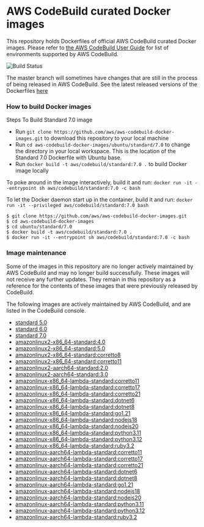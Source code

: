 # AWS CodeBuild curated Docker images

This repository holds Dockerfiles of official AWS CodeBuild curated Docker images. Please refer to [the AWS CodeBuild User Guide](http://docs.aws.amazon.com/codebuild/latest/userguide/build-env-ref.html) for list of environments supported by AWS CodeBuild.

![Build Status](https://codebuild.us-west-2.amazonaws.com/badges?uuid=eyJlbmNyeXB0ZWREYXRhIjoiSkJibVVQVEpvUms1cmw3YVlnU1hSdkpBQ0c5SFgyTkJXMFBFdEU2SWtySHREcUlUVlRhbW4zMEd3NlhsOWIzUWgvRkxhUWVSSTFPZGNNakNHRVNLalY0PSIsIml2UGFyYW1ldGVyU3BlYyI6IlV0QjBRZXRvS0F5dE5vbTciLCJtYXRlcmlhbFNldFNlcmlhbCI6MX0%3D&branch=master)

The master branch will sometimes have changes that are still in the process of being released in AWS CodeBuild.  See the latest released versions of the Dockerfiles [here](https://github.com/aws/aws-codebuild-docker-images/releases)

### How to build Docker images

Steps To Build Standard 7.0 image

* Run `git clone https://github.com/aws/aws-codebuild-docker-images.git` to download this repository to your local machine
* Run `cd aws-codebuild-docker-images/ubuntu/standard/7.0` to change the directory in your local workspace. This is the location of the Standard 7.0 Dockerfile with Ubuntu base.
* Run `docker build -t aws/codebuild/standard:7.0 .` to build Docker image locally

To poke around in the image interactively, build it and run:
`docker run -it --entrypoint sh aws/codebuild/standard:7.0 -c bash`

To let the Docker daemon start up in the container, build it and run:
`docker run -it --privileged aws/codebuild/standard:7.0 bash`

```
$ git clone https://github.com/aws/aws-codebuild-docker-images.git
$ cd aws-codebuild-docker-images
$ cd ubuntu/standard/7.0
$ docker build -t aws/codebuild/standard:7.0 .
$ docker run -it --entrypoint sh aws/codebuild/standard:7.0 -c bash
```

### Image maintenance

Some of the images in this repository are no longer actively maintained by AWS CodeBuild and may no longer build successfully.  These images will not receive any further updates.  They remain in this repository as a reference for the contents of these images that were previously released by CodeBuild.

The following images are actively maintained by AWS CodeBuild, and are listed in the CodeBuild console.

+ [standard 5.0](ubuntu/standard/5.0)
+ [standard 6.0](ubuntu/standard/6.0)
+ [standard 7.0](ubuntu/standard/7.0)
+ [amazonlinux2-x86_64-standard:4.0](al2/x86_64/standard/4.0)
+ [amazonlinux2-x86_64-standard:5.0](al2/x86_64/standard/5.0)
+ [amazonlinux2-x86_64-standard:corretto8](al2/x86_64/standard/corretto8)
+ [amazonlinux2-x86_64-standard:corretto11](al2/x86_64/standard/corretto11)
+ [amazonlinux2-aarch64-standard:2.0](al2/aarch64/standard/2.0)
+ [amazonlinux2-aarch64-standard:3.0](al2/aarch64/standard/3.0)
+ [amazonlinux-x86_64-lambda-standard:corretto11](al-lambda/x86_64/corretto11)
+ [amazonlinux-x86_64-lambda-standard:corretto17](al-lambda/x86_64/corretto17)
+ [amazonlinux-x86_64-lambda-standard:corretto21](al-lambda/x86_64/corretto21)
+ [amazonlinux-x86_64-lambda-standard:dotnet6](al-lambda/x86_64/dotnet6)
+ [amazonlinux-x86_64-lambda-standard:dotnet8](al-lambda/x86_64/dotnet8)
+ [amazonlinux-x86_64-lambda-standard:go1.21](al-lambda/x86_64/go1.21)
+ [amazonlinux-x86_64-lambda-standard:nodejs18](al-lambda/x86_64/nodejs18)
+ [amazonlinux-x86_64-lambda-standard:nodejs20](al-lambda/x86_64/nodejs20)
+ [amazonlinux-x86_64-lambda-standard:python3.11](al-lambda/x86_64/python3.11)
+ [amazonlinux-x86_64-lambda-standard:python3.12](al-lambda/x86_64/python3.12)
+ [amazonlinux-x86_64-lambda-standard:ruby3.2](al-lambda/x86_64/ruby3.2)
+ [amazonlinux-aarch64-lambda-standard:corretto11](al-lambda/aarch64/corretto11)
+ [amazonlinux-aarch64-lambda-standard:corretto17](al-lambda/aarch64/corretto17)
+ [amazonlinux-aarch64-lambda-standard:corretto21](al-lambda/aarch64/corretto21)
+ [amazonlinux-aarch64-lambda-standard:dotnet6](al-lambda/aarch64/dotnet6)
+ [amazonlinux-aarch64-lambda-standard:dotnet8](al-lambda/aarch64/dotnet8)
+ [amazonlinux-aarch64-lambda-standard:go1.21](al-lambda/aarch64/go1.21)
+ [amazonlinux-aarch64-lambda-standard:nodejs18](al-lambda/aarch64/nodejs18)
+ [amazonlinux-aarch64-lambda-standard:nodejs20](al-lambda/aarch64/nodejs20)
+ [amazonlinux-aarch64-lambda-standard:python3.11](al-lambda/aarch64/python3.11)
+ [amazonlinux-aarch64-lambda-standard:python3.12](al-lambda/aarch64/python3.12)
+ [amazonlinux-aarch64-lambda-standard:ruby3.2](al-lambda/aarch64/ruby3.2)
